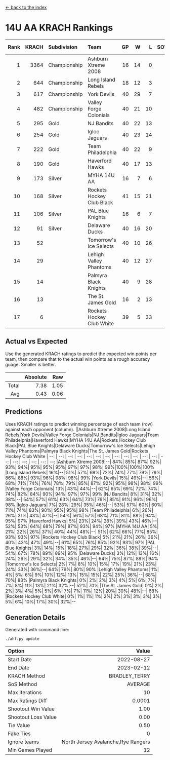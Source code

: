 [<- back to the index](readme.md)
# 14U AA KRACH Rankings
Rank|KRACH|Subdivision|Team|GP|W|L|SOW|SOL|T|SoS|Exp Wins|Win Diff
---:|---:|:---|:---|---:|---:|---:|---:|---:|---:|---:|---:|---:
1|3364|Championship|Ashburn Xtreme 2008|16|14|0|2|0|0|461|14.2|-1.8
2|644|Championship|Long Island Rebels|18|12|3|0|3|0|539|11.7|-0.3
3|617|Championship|York Devils|40|29|7|3|1|0|290|31.3|-0.7
4|482|Championship|Valley Forge Colonials|40|21|10|6|3|0|515|26.6|-0.4
5|295|Gold|NJ Bandits|40|22|13|3|2|0|361|25.0|0.0
6|254|Gold|Igloo Jaguars|40|23|14|2|1|0|262|25.2|0.2
7|222|Gold|Team Philadelphia|40|22|9|2|7|0|373|24.3|0.3
8|190|Gold|Haverford Hawks|40|17|13|5|5|0|364|22.3|0.3
9|173|Silver|MYHA 14U AA|16|7|6|1|2|0|250|8.1|0.1
10|168|Silver|Rockets Hockey Club Black|41|15|21|3|2|0|402|18.1|0.1
11|106|Silver|PAL Blue Knights|16|6|7|1|2|0|217|7.1|0.1
12|91|Silver|Delaware Ducks|40|16|20|2|2|0|234|18.5|0.5
13|52||Tomorrow's Ice Selects|40|10|26|3|1|0|376|13.5|0.5
14|29||Lehigh Valley Phantoms|40|12|27|1|0|0|181|13.8|0.8
15|14||Palmyra Black Knights|40|9|28|0|3|0|211|9.6|0.6
16|13||The St. James Gold|16|2|13|1|0|0|179|3.2|0.2
17|6||Rockets Hockey Club White|39|5|33|0|1|0|248|5.4|0.4

## Actual vs Expected
Use the generated KRACH ratings to predict the expected win points per team, then compare that to the actual win points as a rough accuracy guage. Smaller is better.

||Absolute|Raw
|---:|---:|---:
|Total|7.38|1.05
|Avg|0.43|0.06

## Predictions
Uses KRACH ratings to predict winning percentage of each team (row) against each opponent (column).
||Ashburn Xtreme 2008|Long Island Rebels|York Devils|Valley Forge Colonials|NJ Bandits|Igloo Jaguars|Team Philadelphia|Haverford Hawks|MYHA 14U AA|Rockets Hockey Club Black|PAL Blue Knights|Delaware Ducks|Tomorrow's Ice Selects|Lehigh Valley Phantoms|Palmyra Black Knights|The St. James Gold|Rockets Hockey Club White
| --: | --: | --: | --: | --: | --: | --: | --: | --: | --: | --: | --: | --: | --: | --: | --: | --: | --: 
|Ashburn Xtreme 2008|--| 84%| 85%| 87%| 92%| 93%| 94%| 95%| 95%| 95%| 97%| 97%| 98%| 99%|100%|100%|100%
|Long Island Rebels| 16%|--| 51%| 57%| 69%| 72%| 74%| 77%| 79%| 79%| 86%| 88%| 93%| 96%| 98%| 98%| 99%
|York Devils| 15%| 49%|--| 56%| 68%| 71%| 74%| 76%| 78%| 79%| 85%| 87%| 92%| 95%| 98%| 98%| 99%
|Valley Forge Colonials| 13%| 43%| 44%|--| 62%| 65%| 69%| 72%| 74%| 74%| 82%| 84%| 90%| 94%| 97%| 97%| 99%
|NJ Bandits|  8%| 31%| 32%| 38%|--| 54%| 57%| 61%| 63%| 64%| 73%| 76%| 85%| 91%| 96%| 96%| 98%
|Igloo Jaguars|  7%| 28%| 29%| 35%| 46%|--| 53%| 57%| 60%| 60%| 71%| 74%| 83%| 90%| 95%| 95%| 98%
|Team Philadelphia|  6%| 26%| 26%| 31%| 43%| 47%|--| 54%| 56%| 57%| 68%| 71%| 81%| 88%| 94%| 95%| 97%
|Haverford Hawks|  5%| 23%| 24%| 28%| 39%| 43%| 46%|--| 52%| 53%| 64%| 68%| 79%| 87%| 93%| 94%| 97%
|MYHA 14U AA|  5%| 21%| 22%| 26%| 37%| 40%| 44%| 48%|--| 51%| 62%| 66%| 77%| 85%| 93%| 93%| 97%
|Rockets Hockey Club Black|  5%| 21%| 21%| 26%| 36%| 40%| 43%| 47%| 49%|--| 61%| 65%| 76%| 85%| 92%| 93%| 97%
|PAL Blue Knights|  3%| 14%| 15%| 18%| 27%| 29%| 32%| 36%| 38%| 39%|--| 54%| 67%| 78%| 89%| 89%| 95%
|Delaware Ducks|  3%| 12%| 13%| 16%| 24%| 26%| 29%| 32%| 34%| 35%| 46%|--| 64%| 75%| 87%| 88%| 94%
|Tomorrow's Ice Selects|  2%|  7%|  8%| 10%| 15%| 17%| 19%| 21%| 23%| 24%| 33%| 36%|--| 64%| 79%| 80%| 90%
|Lehigh Valley Phantoms|  1%|  4%|  5%|  6%|  9%| 10%| 12%| 13%| 15%| 15%| 22%| 25%| 36%|--| 68%| 70%| 83%
|Palmyra Black Knights|  0%|  2%|  2%|  3%|  4%|  5%|  6%|  7%|  7%|  8%| 11%| 13%| 21%| 32%|--| 52%| 70%
|The St. James Gold|  0%|  2%|  2%|  3%|  4%|  5%|  5%|  6%|  7%|  7%| 11%| 12%| 20%| 30%| 48%|--| 68%
|Rockets Hockey Club White|  0%|  1%|  1%|  1%|  2%|  2%|  3%|  3%|  3%|  3%|  5%|  6%| 10%| 17%| 30%| 32%|--

## Generation Details

Generated with command line:
```
./ahf.py update
```

| Option | Value |
| :----- | ----: |
| Start Date | 2022-08-27 |
| End Date | 2023-02-12 |
| KRACH Method | BRADLEY_TERRY |
| SoS Method | AVERAGE |
| Max Iterations | 10 |
| Max Ratings Diff | 0.0001 |
| Shootout Win Value | 1.00 |
| Shootout Loss Value | 0.00 |
| Tie Value | 0.50 |
| Fake Ties | 0 |
| Ignore teams | North Jersey Avalanche,Rye Rangers |
| Min Games Played | 12 |

